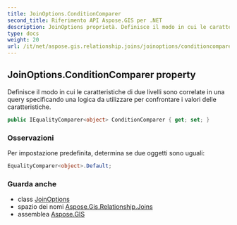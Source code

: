 ```yaml
---
title: JoinOptions.ConditionComparer
second_title: Riferimento API Aspose.GIS per .NET
description: JoinOptions proprietà. Definisce il modo in cui le caratteristiche di due livelli sono correlate in una query specificando una logica da utilizzare per confrontare i valori delle caratteristiche.
type: docs
weight: 20
url: /it/net/aspose.gis.relationship.joins/joinoptions/conditioncomparer/
---
```

## JoinOptions.ConditionComparer property

Definisce il modo in cui le caratteristiche di due livelli sono correlate in una query specificando una logica da utilizzare per confrontare i valori delle caratteristiche.

```csharp
public IEqualityComparer<object> ConditionComparer { get; set; }
```

### Osservazioni

Per impostazione predefinita, determina se due oggetti sono uguali:

```csharp
EqualityComparer<object>.Default;  
```

### Guarda anche

* class [JoinOptions](../)
* spazio dei nomi [Aspose.Gis.Relationship.Joins](../../joinoptions/)
* assemblea [Aspose.GIS](../../../)



